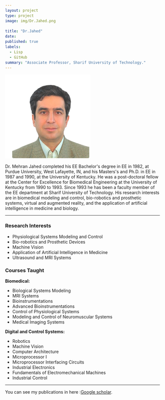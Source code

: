 ```yaml
---
layout: project
type: project
image: img/Dr.Jahed.png

title: "Dr.Jahed"
date: 
published: true
labels:
  - Lisp
  - GitHub
summary: "Associate Professor, Sharif University of Technology."
---
```


<img class="img-fluid" src="../img/Dr.Jahed.png">

Dr. Mehran Jahed completed his EE Bachelor's degree in EE in 1982, at Purdue University, West Lafayette, IN, and his Masters's and Ph.D. in EE in 1987 and 1990, at the University of Kentucky. He was a post-doctoral fellow at the Center for Excellence for Biomedical Engineering at the University of Kentucky from 1990 to 1993. Since 1993 he has been a faculty member of the EE department at Sharif University of Technology. His research interests are in biomedical modeling and control, bio-robotics and prosthetic systems, virtual and augmented reality, and the application of artificial intelligence in medicine and biology.

<hr>

<h3>Research Interests</h3>
<ul>
  <li>Physiological Systems Modeling and Control</li>
  <li>Bio-robotics and Prosthetic Devices</li>
  <li>Machine Vision</li>
  <li>Application of Artificial Intelligence in Medicine</li>
  <li>Ultrasound and MRI Systems</li>
</ul>

<h3>Courses Taught</h3>
<p><strong>Biomedical:</strong></p>
<ul>
  <li>Biological Systems Modeling</li>
  <li>MRI Systems</li>
  <li>Bioinstrumentations</li>
  <li>Advanced Bioinstrumentations</li>
  <li>Control of Physiological Systems</li>
  <li>Modeling and Control of Neuromuscular Systems</li>
  <li>Medical Imaging Systems</li>
</ul>

<p><strong>Digital and Control Systems:</strong></p>
<ul>
  <li>Robotics</li>
  <li>Machine Vision</li>
  <li>Computer Architecture</li>
  <li>Microprocessor I</li>
  <li>Microprocessor Interfacing Circuits</li>
  <li>Industrial Electronics</li>
  <li>Fundamentals of Electromechanical Machines</li>
  <li>Industrial Control</li>
</ul>

<hr>


You can see my publications in here :[Google scholar]([https://manoa.hawaii.edu/news/article.php?aId=2857](https://scholar.google.com/citations?user=g4iOgRsAAAAJ&hl=en)https://scholar.google.com/citations?user=g4iOgRsAAAAJ&hl=en).
